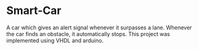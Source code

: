 # Smart-Car
A car which gives an alert signal whenever it surpasses a lane. Whenever the car finds an obstacle, it automatically stops.
This project was implemented using VHDL and arduino.

